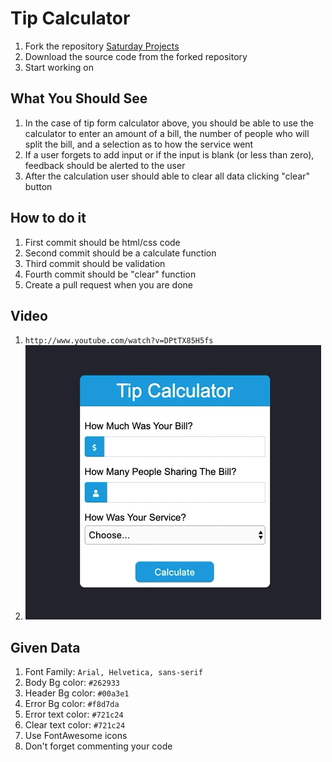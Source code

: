 # Tip Calculator

1. Fork the repository [Saturday Projects](https://github.com/seytechschool/saturday-projects)
2. Download the source code from the forked repository
3. Start working on


## What You Should See

1. In the case of tip form calculator above, you should be able to use the calculator to enter an amount of a bill, the number of people who will split the bill, and a selection as to how the service went
2. If a user forgets to add input or if the input is blank (or less than zero), feedback should be alerted to the user
3. After the calculation user should able to clear all data clicking "clear" button

## How to do it

1. First commit should be html/css code
2. Second commit should be a calculate function
3. Third commit should be validation
4. Fourth commit should be "clear" function
5. Create a pull request when you are done

## Video 

1. `http://www.youtube.com/watch?v=DPtTX85H5fs`
2. [![IMAGE ALT TEXT HERE](./images/tip.png)](http://www.youtube.com/watch?v=DPtTX85H5fs)



## Given Data

1. Font Family: `Arial, Helvetica, sans-serif`
2. Body Bg color: `#262933`
3. Header Bg color: `#00a3e1`
4. Error Bg color: `#f8d7da`
5. Error text color: `#721c24`
6. Clear text color: `#721c24`
7. Use FontAwesome icons
8. Don't forget commenting your code
